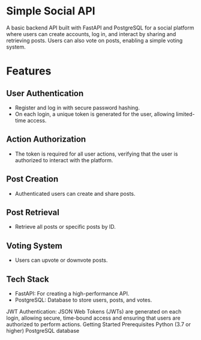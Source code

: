 # Simple Social API
A basic backend API built with FastAPI and PostgreSQL for a social platform where users can create accounts, log in, and interact by sharing and retrieving posts. Users can also vote on posts, enabling a simple voting system.

# Features
## User Authentication
  - Register and log in with secure password hashing.
  - On each login, a unique token is generated for the user, allowing limited-time access.
## Action Authorization
  - The token is required for all user actions, verifying that the user is authorized to interact with the platform.
## Post Creation
  - Authenticated users can create and share posts.
## Post Retrieval
  - Retrieve all posts or specific posts by ID.
## Voting System
  - Users can upvote or downvote posts.
## Tech Stack
  - FastAPI: For creating a high-performance API.
  - PostgreSQL: Database to store users, posts, and votes.

JWT Authentication: JSON Web Tokens (JWTs) are generated on each login, allowing secure, time-bound access and ensuring that users are authorized to perform actions.
Getting Started
Prerequisites
Python (3.7 or higher)
PostgreSQL database
